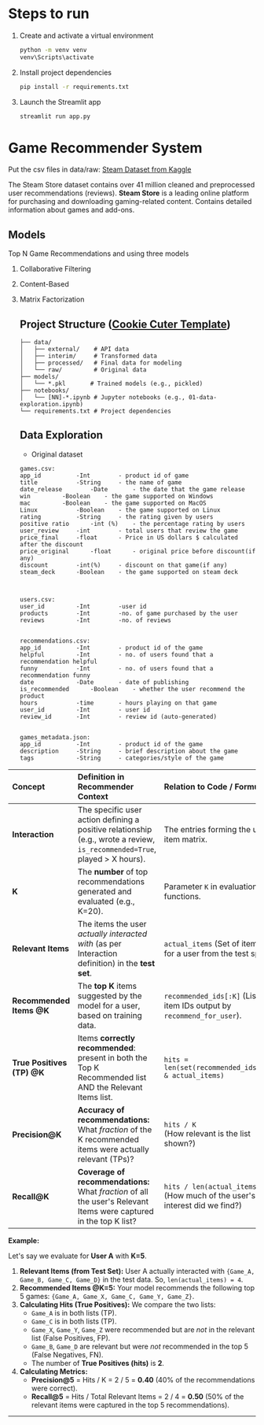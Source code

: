 # Steps to run

1. Create and activate a virtual environment  
    ```bash
    python -m venv venv
    venv\Scripts\activate
    ```
2. Install project dependencies  
    ```bash
    pip install -r requirements.txt
    ```
3. Launch the Streamlit app  
    ```bash
    streamlit run app.py
    ```  

# Game Recommender System
Put the csv files in data/raw: [Steam Dataset from Kaggle](https://www.kaggle.com/datasets/antonkozyriev/game-recommendations-on-steam)

The Steam Store dataset contains over 41 million cleaned and preprocessed user recommendations (reviews).
**Steam Store** is a leading online platform for purchasing and downloading gaming-related content. 
Contains detailed information about games and add-ons.

## Models
Top N Game Recommendations and using three models 
1. Collaborative Filtering
2. Content-Based			 
3. Matrix Factorization


    ## Project Structure ([Cookie Cuter Template](https://github.com/drivendataorg/cookiecutter-data-science))

    ```
    ├── data/
    │   ├── external/    # API data
    │   ├── interim/     # Transformed data
    │   ├── processed/   # Final data for modeling
    │   └── raw/         # Original data
    ├── models/
    │   └── *.pkl       # Trained models (e.g., pickled)
    ├── notebooks/
    │   └── [NN]-*.ipynb # Jupyter notebooks (e.g., 01-data-exploration.ipynb)
    └── requirements.txt # Project dependencies
    ```

    ## Data Exploration
   - Original dataset
    ```
    games.csv:
    app_id			-Int		- product id of game 
    title			-String		- the name of game
    date_release		-Date		- the date that the game release
    win			-Boolean	- the game supported on Windows 
    mac			-Boolean	- the game supported on MacOS
    Linux			-Boolean	- the game supported on Linux
    rating			-String		- the rating given by users
    positive ratio		-int (%)	- the percentage rating by users
    user_review		-int		- total users that review the game
    price_final		-float		- Price in US dollars $ calculated after the discount
    price_original		-float		- original price before discount(if any)
    discount		-int(%)		- discount on that game(if any)
    steam_deck		-Boolean	- the game supported on steam deck



    users.csv:
    user_id			-Int		-user id
    products		-Int		-no. of game purchased by the user
    reviews			-Int		-no. of reviews 


    recommendations.csv:
    app_id			-Int 		- product id of the game
    helpful			-Int		- no. of users found that a recommendation helpful
    funny			-Int		- no. of users found that a recommendation funny
    date			-Date		- date of publishing
    is_recommended		-Boolean	- whether the user recommend the product
    hours			-time		- hours playing on that game
    user_id			-Int		- user id
    review_id		-Int		- review id (auto-generated)


    games_metadata.json:
    app_id			-Int 		- product id of the game
    description		-String		- brief description about the game 
    tags			-String		- categories/style of the game
    ```


| Concept                 | Definition in Recommender Context                                                                            | Relation to Code / Formula                                                                        |
| :---------------------- | :----------------------------------------------------------------------------------------------------------- | :------------------------------------------------------------------------------------------------ |
| **Interaction**         | The specific user action defining a positive relationship (e.g., wrote a review, `is_recommended=True`, played > X hours). | The entries forming the user-item matrix.                                                         |
| **K**                   | The **number** of top recommendations generated and evaluated (e.g., K=20).                                     | Parameter `K` in evaluation functions.                                                            |
| **Relevant Items**      | The items the user *actually interacted with* (as per Interaction definition) in the **test set**.                | `actual_items` (Set of item IDs for a user from the test split).                                  |
| **Recommended Items @K**| The **top K** items suggested by the model for a user, based on training data.                              | `recommended_ids[:K]` (List of item IDs output by `recommend_for_user`).                            |
| **True Positives (TP) @K** | Items **correctly recommended**: present in both the Top K Recommended list AND the Relevant Items list.        | `hits = len(set(recommended_ids[:K]) & actual_items)`                                            |
| **Precision@K**         | **Accuracy of recommendations:** What *fraction* of the K recommended items were actually relevant (TPs)?         | `hits / K` <br> (How relevant is the list shown?)                                                |
| **Recall@K**            | **Coverage of recommendations:** What *fraction* of all the user's Relevant Items were captured in the top K list? | `hits / len(actual_items)` <br> (How much of the user's interest did we find?)                  |


**Example:**

Let's say we evaluate for **User A** with **K=5**.

1.  **Relevant Items (from Test Set):** User A actually interacted with `{Game_A, Game_B, Game_C, Game_D}` in the test data. So, `len(actual_items) = 4`.
2.  **Recommended Items @K=5:** Your model recommends the following top 5 games: `{Game_A, Game_X, Game_C, Game_Y, Game_Z}`.
3.  **Calculating Hits (True Positives):** We compare the two lists:
    *   `Game_A` is in both lists (TP).
    *   `Game_C` is in both lists (TP).
    *   `Game_X`, `Game_Y`, `Game_Z` were recommended but are *not* in the relevant list (False Positives, FP).
    *   `Game_B`, `Game_D` are relevant but were *not* recommended in the top 5 (False Negatives, FN).
    *   The number of **True Positives (hits)** is **2**.
4.  **Calculating Metrics:**
    *   **Precision@5** = Hits / K = 2 / 5 = **0.40** (40% of the recommendations were correct).
    *   **Recall@5** = Hits / Total Relevant Items = 2 / 4 = **0.50** (50% of the relevant items were captured in the top 5 recommendations).

---
